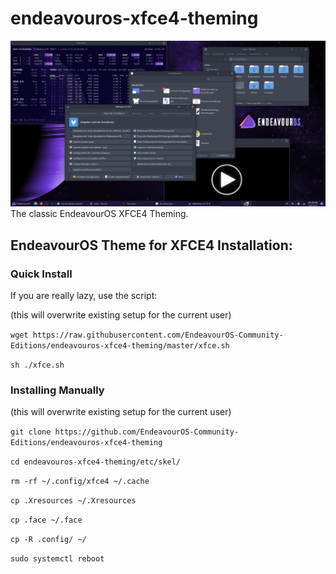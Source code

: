 # endeavouros-xfce4-theming

![XFCE4 Screenshot](https://raw.githubusercontent.com/endeavouros-team/screenshots/master/xfce4-screenshot-galileo.png "XFCE4 Screenshot")
The classic EndeavourOS XFCE4 Theming.


## EndeavourOS Theme for XFCE4 Installation:

### Quick Install
If you are really lazy, use the script:

(this will overwrite existing setup for the current user)

`wget https://raw.githubusercontent.com/EndeavourOS-Community-Editions/endeavouros-xfce4-theming/master/xfce.sh`

`sh ./xfce.sh`

### Installing Manually

(this will overwrite existing setup for the current user)

`git clone https://github.com/EndeavourOS-Community-Editions/endeavouros-xfce4-theming`

`cd endeavouros-xfce4-theming/etc/skel/`

`rm -rf ~/.config/xfce4 ~/.cache`

`cp .Xresources ~/.Xresources`

`cp .face ~/.face`

`cp -R .config/ ~/`

`sudo systemctl reboot`
